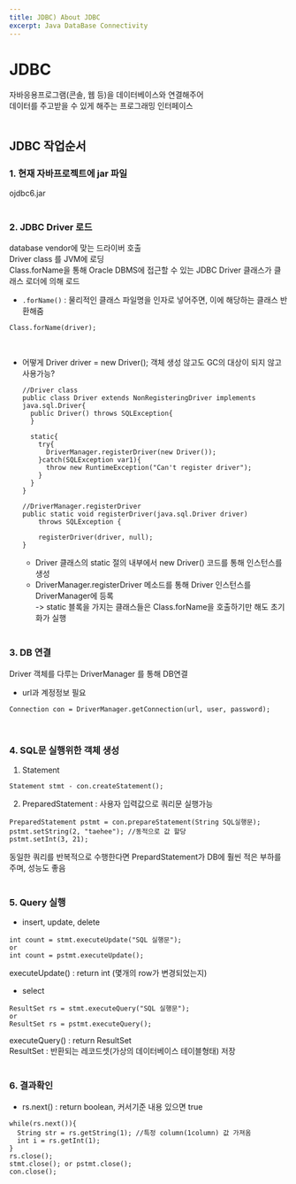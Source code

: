 ```yaml
---
title: JDBC) About JDBC
excerpt: Java DataBase Connectivity
---
```


# JDBC
자바응용프로그램(콘솔, 웹 등)을 데이터베이스와 연결해주어  
데이터를 주고받을 수 있게 해주는 프로그래밍 인터페이스 <br/><br/>

## JDBC 작업순서
### 1. 현재 자바프로젝트에 jar 파일
ojdbc6.jar <br/><br/>

### 2. JDBC Driver 로드
database vendor에 맞는 드라이버 호출    
Driver class 를 JVM에 로딩  
Class.forName을 통해 Oracle DBMS에 접근할 수 있는 JDBC Driver 클래스가 클래스 로더에 의해 로드   

- `.forName()` : 물리적인 클래스 파일명을 인자로 넣어주면, 이에 해당하는 클래스 반환해줌
```
Class.forName(driver);
```
<br/>

- 어떻게 Driver driver = new Driver(); 객체 생성 않고도 GC의 대상이 되지 않고 사용가능?  
  ```
  //Driver class
  public class Driver extends NonRegisteringDriver implements java.sql.Driver{
    public Driver() throws SQLException{
    }

    static{
      try{
        DriverManager.registerDriver(new Driver());
      }catch(SQLException var1){
        throw new RuntimeException("Can't register driver");
      }
    }
  }
  ```
  ```
  //DriverManager.registerDriver
  public static void registerDriver(java.sql.Driver driver)
      throws SQLException {

      registerDriver(driver, null);
  }
  ```
  - Driver 클래스의 static 절의 내부에서 new Driver() 코드를 통해 인스턴스를 생성   
  - DriverManager.registerDriver 메소드를 통해 Driver 인스턴스를 DriverManager에 등록  
  -> static 블록을 가지는 클래스들은 Class.forName을 호출하기만 해도 초기화가 실행 <br/><br/>

### 3. DB 연결
Driver 객체를 다루는 DriverManager 를 통해 DB연결  
- url과 계정정보 필요
```
Connection con = DriverManager.getConnection(url, user, password);
```
<br/>

### 4. SQL문 실행위한 객체 생성
1. Statement
```
Statement stmt - con.createStatement(); 
```

2. PreparedStatement : 사용자 입력값으로 쿼리문 실행가능
```
PreparedStatement pstmt = con.prepareStatement(String SQL실행문);
pstmt.setString(2, "taehee"); //동적으로 값 할당
pstmt.setInt(3, 21);
```
동일한 쿼리를 반복적으로 수행한다면 PrepardStatement가 DB에 훨씬 적은 부하를 주며, 성능도 좋음  
<br/>

### 5. Query 실행
- insert, update, delete  
```
int count = stmt.executeUpdate("SQL 실행문"); 
or
int count = pstmt.executeUpdate(); 
```
executeUpdate() : return int (몇개의 row가 변경되었는지)

- select
```
ResultSet rs = stmt.executeQuery("SQL 실행문"); 
or 
ResultSet rs = pstmt.executeQuery(); 
```
executeQuery() : return ResultSet  
ResultSet : 반환되는 레코드셋(가상의 데이터베이스 테이블형태) 저장  
<br/>

### 6. 결과확인
- rs.next() : return boolean, 커서기준 내용 있으면 true    
```
while(rs.next()){
  String str = rs.getString(1); //특정 column(1column) 값 가져옴
  int i = rs.getInt(1);
} 
rs.close();
stmt.close(); or pstmt.close();
con.close();
```
<br/>

